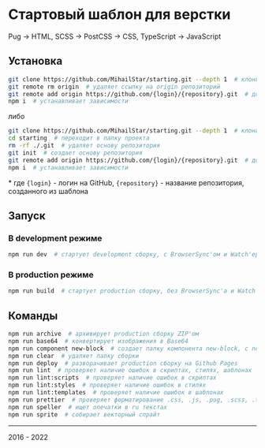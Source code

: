 # Стартовый шаблон для верстки

Pug -> HTML, SCSS -> PostCSS -> CSS, TypeScript -> JavaScript

## Установка

```bash
git clone https://github.com/MihailStar/starting.git --depth 1  # клонирует репозиторий
git remote rm origin  # удаляет ссылку на origin репозиторий
git remote add origin https://github.com/{login}/{repository}.git  # добавляет ссылку на origin репозиторий
npm i  # устанавливает зависимости
```

либо

```bash
git clone https://github.com/MihailStar/starting.git --depth 1  # клонирует репозиторий
cd starting  # переходит в папку проекта
rm -rf ./.git  # удаляет основу репозитория
git init  # создает основу репозитория
git remote add origin https://github.com/{login}/{repository}.git  # добавляет ссылку на origin репозиторий
npm i  # устанавливает зависимости
```

\* где `{login}` - логин на GitHub, `{repository}` - название репозитория, созданного из шаблона

## Запуск

### В development режиме

```bash
npm run dev  # стартует development сборку, с BrowserSync'ом и Watch'ером
```

### В production режиме

```bash
npm run build  # стартует production сборку, без BrowserSync'а и Watch'ера
```

## Команды

```bash
npm run archive  # архивирует production сборку ZIP'ом
npm run base64  # конвертирует изображения в Base64
npm run component new-block  # создает папку компонента new-block, с new-block.pug, new-block.scss, new-block.ts файлами
npm run clear  # удаляет папку сборки
npm run deploy  # разворачивает production сборку на Github Pages
npm run lint  # проверяет наличие ошибок в скриптах, стилях, шаблонах
npm run lint:scripts  # проверяет наличие ошибок в скриптах
npm run lint:styles  # проверяет наличие ошибок в стилях
npm run lint:templates  # проверяет наличие ошибок в шаблонах
npm run prettier  # проверяет форматирование .css, .js, .pug, .scss, .ts файлов согласно Prettier и Prettier Plugins
npm run speller  # ищет опечатки в ru текстах
npm run sprite  # собирает векторный спрайт
```

---

2016 - 2022
